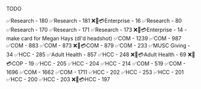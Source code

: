 TODO

✅Research - 180
✅Research - 181
❌👤💳Enterprise - 16
✅Research - 80
✅Research - 170
✅Research - 171
✅Research - 173
❌👤💳Enterprise - 14 - make card for Megan Hays (dl'd headshot)
✅COM - 1239
✅COM - 987
✅COM - 883
✅COM - 873
❌👤💳COM - 879
✅COM - 233
✅MUSC Giving - 34
✅HCC - 285
✅Adult Health - 857
✅HCC - 248
❌👤💳Adult Health - 69
❌👤💳COP - 19
✅HCC - 205
✅HCC - 204
✅HCC - 214
✅COM - 519
✅COM - 1696
✅COM - 1662
✅COM - 1711
✅HCC - 202
✅HCC - 253
✅HCC - 201
✅HCC - 200
✅HCC - 203
❌👤💳HCC - 197

